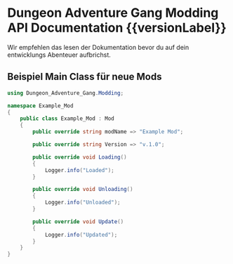 # Dungeon Adventure Gang Modding API Documentation {{versionLabel}}

Wir empfehlen das lesen der Dokumentation bevor du auf dein entwicklungs Abenteuer aufbrichst.
## Beispiel Main Class für neue Mods

```csharp
using Dungeon_Adventure_Gang.Modding;

namespace Example_Mod
{
	public class Example_Mod : Mod
	{
		public override string modName => "Example Mod";

		public override string Version => "v.1.0";

		public override void Loading()
		{
			Logger.info("Loaded");
		}

		public override void Unloading()
		{
			Logger.info("Unloaded");
		}

		public override void Update()
		{
			Logger.info("Updated");
		}
	}
}
```
